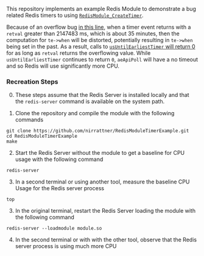 This repository implements an example Redis Module to demonstrate a bug related Redis timers to using [`RedisModule_CreateTimer`](https://redis.io/docs/reference/modules/modules-api-ref/#redismodule_createtimer).

Because of an overflow bug [in this line](https://github.com/redis/redis/blob/7c179f9bf4390512196b3a2b2ad6d0f4cb625c8a/src/ae.c#L336), when a timer event returns with a `retval` greater than 2147483 ms, which is about 35 minutes, then the computation for `te->when` will be distorted, potentially resulting in `te->when` being set in the past. As a result, calls to [`usUntilEarliestTimer` will return 0](https://github.com/redis/redis/blob/7c179f9bf4390512196b3a2b2ad6d0f4cb625c8a/src/ae.c#L276) for as long as `retval` returns the overflowing value. While `usUntilEarliestTimer` continues to return `0`, `aeApiPoll` will have a no timeout and so Redis will use significantly more CPU.

### Recreation Steps

0. These steps assume that the Redis Server is installed locally and that the `redis-server` command is available on the system path.

1. Clone the repository and compile the module with the following commands
```
git clone https://github.com/nirrattner/RedisModuleTimerExample.git
cd RedisModuleTimerExample
make
```

2. Start the Redis Server without the module to get a baseline for CPU usage with the following command
```
redis-server
```

3. In a second terminal or using another tool, measure the baseline CPU Usage for the Redis server process
```
top
```

3. In the original terminal, restart the Redis Server loading the module with the following command
```
redis-server --loadmodule module.so
```

4. In the second terminal or with with the other tool, observe that the Redis server process is using much more CPU

